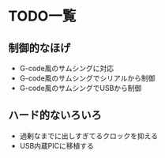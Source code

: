 # TODO一覧

## 制御的なほげ

* G-code風のサムシングに対応
* G-code風のサムシングでシリアルから制御
* G-code風のサムシングでUSBから制御

## ハード的ないろいろ

* 過剰なまでに出しすぎてるクロックを抑える
* USB内蔵PICに移植する
